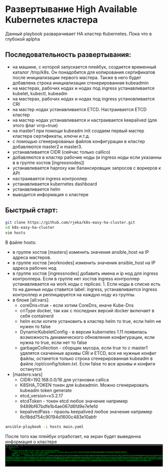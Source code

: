 # Развертывание High Available Kubernetes кластера

Данный playbook разварачивает HA кластер Kubernetes. Пока что в глубокой aplpha


## Последовательность развертывания:
- на машине, с которой запускается плейбук, создается временный каталог /tmp/k8s. Он понадобится для копирования сертификатов после инициализации первого мастера. Также в него будет добавлена строка инициализации сгенерированная kubeadmin
- на мастерах, рабочих нодах и нодах под ingress устанавливается kubelet, kubectl, kubeadm
- на мастерах, рабочих нодах и нодах под ingress установливается CRI
- на мастер нодах устанавливается ETCD. Настраивается ETCD кластер
- на мастер нодах устанавливается и настраивается keepalived (для этого флаг vrrp=true)
- на master1 при помощи kubeadm init создаем первый мастер кластера сертификаты, ключи и.т.д.
- с помощью сгенерированых файлов конфигурации в кластер добавляются master2 и master3.
- устанавливается CIDR (сейчас только callico)
- добавляются в кластер рабочие ноды (и ingress  ноды если указанны в в группе хостов [ingressnodes])
- устанавливается haproxy как балансировщик запросов с воркеров к API
- настраивается ingress контроллер
- устанавливается kubernetes dashboard
- устанавливается helm
- выводится информация о кластере


## Быстрый старт:

```bash
git clone https://github.com/rjeka/k8s-easy-ha-cluster.git
cd k8s-easy-ha-cluster
vim hosts
```
В файле hosts:
- в группе хостов [masters] изменить значения ansible_host на IP адреса мастеров.  
- в группе хостов [worknodes]  изменить значения ansible_host на IP адреса рабочих нод
- в группе хостов [ingressnodes] добавить имена и ip нод для ingress контроллера. Если в группе нет хостов ingress контроллер устанавливается на work ноды с replicas: 1. Если ноды в списке есть то на данные ноды ставится label: ingress, устанавливается ingress контроллер и реплицируется на каждую ноду из группы.
- в блоке [all:vars]:
  - coreDns=true - если хотим CoreDns, иначе Kube-Dns
  - criType docker, так как с последних версий docker включает в себя containerd
  - helm если хотите установить в кластер helm то true, если helm не нужен то false
  - DynamicKubeletConfig - в версии kubernetes 1.11 появилась возможность динамического обновления конфигурации, если нужна то true, если нет то false
  - garbageCollection - сборщик мусора, если true то с master1 удялятся скаченные архивы CRI и ETCD, все не нужные конфиг файлы,  останется только строка сгенерированная kubeadm в файле /opt/config/token.txt. Если false то все архивы и конфиги останутся
- [masters:vars]
  - СIDR=192.168.0.0/16 для установки callica
  - K8SHA_TOKEN токен для kubeadmin. Можно сгенерировать kubeadm token generate
  - etcd_version=v3.2.17
  - etcdToken - токен etcd любое значение например 9489bf67bdfe1b4ae067d6fd9e7efefd
  - kepalivedPass - праоль keepalived любое значение например 6cf8dd754c90194d1600c483e10abfr

```bash
ansible-playbook -i hosts main.yaml
```
После того как плейбук отработает, на экран будет выведенна информация о кластере
![GitHub Logo](images/cluster-info.png)


